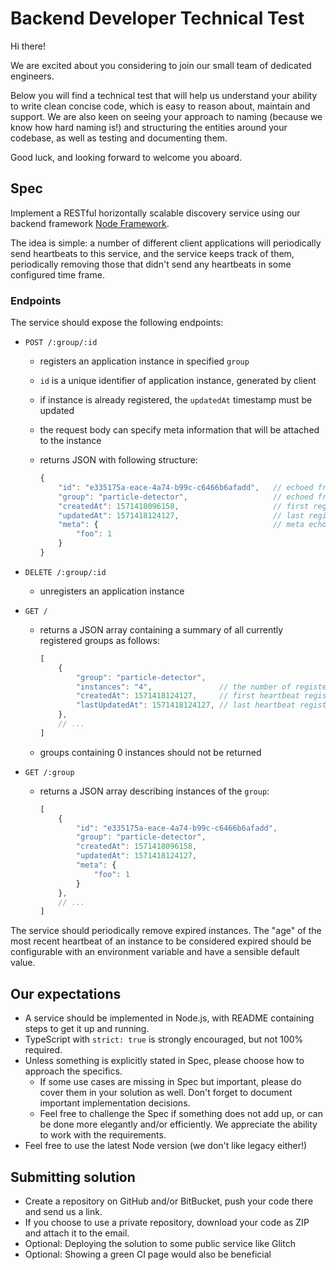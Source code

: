 # Backend Developer Technical Test

Hi there!

We are excited about you considering to join our small team of dedicated engineers.

Below you will find a technical test that will help us understand your ability to write clean concise code, which is easy to reason about, maintain and support. We are also keen on seeing your approach to naming (because we know how hard naming is!) and structuring the entities around your codebase, as well as testing and documenting them.

Good luck, and looking forward to welcome you aboard.

## Spec

Implement a RESTful horizontally scalable discovery service using our backend framework [Node Framework](https://github.com/ubio/node-framework).

The idea is simple: a number of different client applications will periodically send heartbeats to this service, and the service keeps track of them, periodically removing those that didn't send any heartbeats in some configured time frame.

### Endpoints

The service should expose the following endpoints:

- `POST /:group/:id`

    - registers an application instance in specified `group`
    - `id` is a unique identifier of application instance, generated by client
    - if instance is already registered, the `updatedAt` timestamp must be updated
    - the request body can specify meta information that will be attached to the instance
    - returns JSON with following structure:

        ```js
        {
            "id": "e335175a-eace-4a74-b99c-c6466b6afadd",   // echoed from path parameter
            "group": "particle-detector",                   // echoed from path parameter
            "createdAt": 1571418096158,                     // first registered heartbeat
            "updatedAt": 1571418124127,                     // last registered heartbeat
            "meta": {                                       // meta echoed from request body
                "foo": 1
            }
        }
        ```

- `DELETE /:group/:id`

    - unregisters an application instance

- `GET /`

    - returns a JSON array containing a summary of all currently registered groups as follows:

        ```js
        [
            {
                "group": "particle-detector",
                "instances": "4",               // the number of registered instances in this group
                "createdAt": 1571418124127,     // first heartbeat registered in this group
                "lastUpdatedAt": 1571418124127, // last heartbeat registered in this group
            },
            // ...
        ]
        ```

    - groups containing 0 instances should not be returned

- `GET /:group`

    - returns a JSON array describing instances of the `group`:

        ```js
        [
            {
                "id": "e335175a-eace-4a74-b99c-c6466b6afadd",
                "group": "particle-detector",
                "createdAt": 1571418096158,
                "updatedAt": 1571418124127,
                "meta": {
                    "foo": 1
                }
            },
            // ...
        ]
        ```

The service should periodically remove expired instances. The "age" of the most recent heartbeat of an instance to be considered expired should be configurable with an environment variable and have a sensible default value.

## Our expectations

- A service should be implemented in Node.js, with README containing steps to get it up and running.
- TypeScript with `strict: true` is strongly encouraged, but not 100% required.
- Unless something is explicitly stated in Spec, please choose how to approach the specifics.
    - If some use cases are missing in Spec but important, please do cover them in your solution as well. Don't forget to document important implementation decisions.
    - Feel free to challenge the Spec if something does not add up, or can be done more elegantly and/or efficiently. We appreciate the ability to work with the requirements.
- Feel free to use the latest Node version (we don't like legacy either!)


## Submitting solution

- Create a repository on GitHub and/or BitBucket, push your code there and send us a link.
- If you choose to use a private repository, download your code as ZIP and attach it to the email.
- Optional: Deploying the solution to some public service like Glitch
- Optional: Showing a green CI page would also be beneficial
